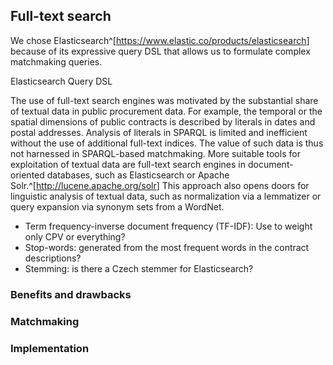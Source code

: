 ## Full-text search

<!--
### Implementation notes

* Start a new Clojure project `matchmaker-elasticsearch`.
* Only command-line interface (~ minimum viable product)
* Copy and paste code from the previous matchmaker.
* Custom benchmark manipulating data in the Elasticsearch endpoint.
* Matchmaker is provided as a component (e.g., mount) 
* Elasticsearch interactions are done via the `elastisch` library.
* Extensive configuration in EDN.
* Produces results in EDN.

* Use an asymmetric similarity metric for prices. Lower-priced contracts are preferred.
-->

We chose Elasticsearch^[<https://www.elastic.co/products/elasticsearch>] because of its expressive query DSL that allows us to formulate complex matchmaking queries.

Elasticsearch Query DSL

The use of full-text search engines was motivated by the substantial share of textual data in public procurement data.
For example, the temporal or the spatial dimensions of public contracts is described by literals in dates and postal addresses.
Analysis of literals in SPARQL is limited and inefficient without the use of additional full-text indices.
The value of such data is thus not harnessed in SPARQL-based matchmaking.
More suitable tools for exploitation of textual data are full-text search engines in document-oriented databases, such as Elasticsearch or Apache Solr.^[<http://lucene.apache.org/solr>]
This approach also opens doors for linguistic analysis of textual data, such as normalization via a lemmatizer or query expansion via synonym sets from a WordNet.

<!--
Try the SIREn extension for Elasticsearch or stick with vanilla Elasticsearch?
SIREn allows to index deeply nested data.
-->

* Term frequency-inverse document frequency (TF-IDF): Use to weight only CPV or everything?
* Stop-words: generated from the most frequent words in the contract descriptions?
* Stemming: is there a Czech stemmer for Elasticsearch?

<!--
Comparison of CBR systems with information retrieval systems is in [@Richter2013, p. 525].
-->

### Benefits and drawbacks

### Matchmaking

### Implementation

<!--
Implementation note:
If bidder was not awarded any tender, find similar bidders via their description in ARES.
If bidder's description is not found in ARES, an ad hoc request is issued to the ARES API to fetch its description and run it through ETL.
-->

